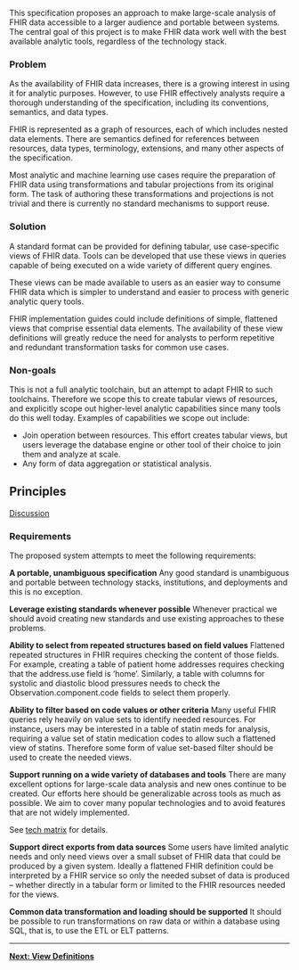 This specification proposes an approach to make large-scale analysis of FHIR data
accessible to a larger audience and portable between systems. The central goal
of this project is to make FHIR data work well with the best available analytic
tools, regardless of the technology stack.


### Problem

As the availability of FHIR data increases, there is a growing interest in
using it for analytic purposes. However, to use FHIR effectively analysts
require a thorough understanding of the specification, including its
conventions, semantics, and data types.

FHIR is represented as a graph of resources, each of which includes nested data
elements. There are semantics defined for references between resources, data
types, terminology, extensions, and many other aspects of the specification.

Most analytic and machine learning use cases require the preparation of FHIR
data using transformations and tabular projections from its original form.
The task of authoring these transformations and projections is not trivial
and there is currently no standard mechanisms to support reuse.

### Solution

A standard format can be provided for defining tabular, use case-specific views
of FHIR data. Tools can be developed that use these views in queries capable of
being executed on a wide variety of different query engines.

These views can be made available to users as an easier way to consume FHIR
data which is simpler to understand and easier to process with generic analytic
query tools.

FHIR implementation guides could include definitions of simple, flattened views
that comprise essential data elements. The availability of these view
definitions will greatly reduce the need for analysts to perform repetitive and
redundant transformation tasks for common use cases.

### Non-goals

This is not a full analytic toolchain, but an attempt to adapt FHIR to such
toolchains. Therefore we scope this to create tabular views of resources, and
explicitly scope out higher-level analytic capabilities since many tools do
this well today. Examples of capabilities we scope out include:

* Join operation between resources. This effort creates tabular views, but users
leverage the database engine or other tool of their choice to join them and
analyze at scale.
* Any form of data aggregation or statistical analysis.


## Principles 

[Discussion](https://github.com/FHIR/sql-on-fhir-v2/discussions/44)

### Requirements

The proposed system attempts to meet the following requirements:

**A portable, unambiguous specification**
Any good standard is unambiguous and portable between technology stacks, institutions,
and deployments and this is no exception.

**Leverage existing standards whenever possible**
Whenever practical we should avoid creating new standards and use existing approaches
to these problems.

**Ability to select from repeated structures based on field values**
Flattened repeated structures in FHIR requires checking the content of those fields.
For example, creating a table of patient home addresses requires checking that
the address.use field is ‘home’. Similarly, a table with columns for systolic
and diastolic blood pressures needs to check the Observation.component.code fields 
to select them properly.

**Ability to filter based on code values or other criteria**
Many useful FHIR queries rely heavily on value sets to identify needed resources.
For instance, users may be interested in a table of statin meds for analysis,
requiring a value set of statin medication codes to allow such a flattened view
of statins. Therefore some form of value set-based filter should be used to create
the needed views.

**Support running on a wide variety of databases and tools**
There are many excellent options for large-scale data analysis and new ones
continue to be created. Our efforts here should be generalizable across tools
as much as possible. We aim to cover many popular technologies and to avoid
features that are not widely implemented. 

See [tech matrix](https://github.com/FHIR/sql-on-fhir-v2/blob/master/tech-matrix.md)
for details.

**Support direct exports from data sources**
Some users have limited analytic needs and only need views over a small subset of
FHIR data that could be produced by a given system. Ideally a flattened FHIR definition
could be interpreted by a FHIR service so only the needed subset of data is
produced – whether directly in a tabular form or limited to the FHIR resources
needed for the views.

**Common data transformation and loading should be supported**
It should be possible to run transformations on raw data or within a database using SQL,
that is, to use the ETL or ELT patterns.


---

**[Next: View Definitions](StructureDefinition-ViewDefinition.html)**
